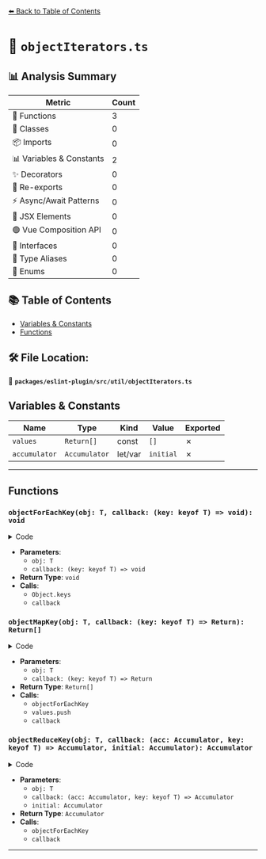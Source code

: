 [⬅️ Back to Table of Contents](../../../../index.md)

# 📄 `objectIterators.ts`

## 📊 Analysis Summary

| Metric | Count |
|--------|-------|
| 🔧 Functions | 3 |
| 🧱 Classes | 0 |
| 📦 Imports | 0 |
| 📊 Variables & Constants | 2 |
| ✨ Decorators | 0 |
| 🔄 Re-exports | 0 |
| ⚡ Async/Await Patterns | 0 |
| 💠 JSX Elements | 0 |
| 🟢 Vue Composition API | 0 |
| 📐 Interfaces | 0 |
| 📑 Type Aliases | 0 |
| 🎯 Enums | 0 |

## 📚 Table of Contents

- [Variables & Constants](#variables-constants)
- [Functions](#functions)

## 🛠️ File Location:
📂 **`packages/eslint-plugin/src/util/objectIterators.ts`**

## Variables & Constants

| Name | Type | Kind | Value | Exported |
|------|------|------|-------|----------|
| `values` | `Return[]` | const | `[]` | ✗ |
| `accumulator` | `Accumulator` | let/var | `initial` | ✗ |


---

## Functions

### `objectForEachKey(obj: T, callback: (key: keyof T) => void): void`

<details><summary>Code</summary>

```ts
export function objectForEachKey<T extends Record<string, unknown>>(
  obj: T,
  callback: (key: keyof T) => void,
): void {
  const keys = Object.keys(obj);
  for (const key of keys) {
    callback(key);
  }
}
```
</details>

- **Parameters**:
  - `obj: T`
  - `callback: (key: keyof T) => void`
- **Return Type**: `void`
- **Calls**:
  - `Object.keys`
  - `callback`
### `objectMapKey(obj: T, callback: (key: keyof T) => Return): Return[]`

<details><summary>Code</summary>

```ts
export function objectMapKey<T extends Record<string, unknown>, Return>(
  obj: T,
  callback: (key: keyof T) => Return,
): Return[] {
  const values: Return[] = [];
  objectForEachKey(obj, key => {
    values.push(callback(key));
  });
  return values;
}
```
</details>

- **Parameters**:
  - `obj: T`
  - `callback: (key: keyof T) => Return`
- **Return Type**: `Return[]`
- **Calls**:
  - `objectForEachKey`
  - `values.push`
  - `callback`
### `objectReduceKey(obj: T, callback: (acc: Accumulator, key: keyof T) => Accumulator, initial: Accumulator): Accumulator`

<details><summary>Code</summary>

```ts
export function objectReduceKey<T extends Record<string, unknown>, Accumulator>(
  obj: T,
  callback: (acc: Accumulator, key: keyof T) => Accumulator,
  initial: Accumulator,
): Accumulator {
  let accumulator = initial;
  objectForEachKey(obj, key => {
    accumulator = callback(accumulator, key);
  });
  return accumulator;
}
```
</details>

- **Parameters**:
  - `obj: T`
  - `callback: (acc: Accumulator, key: keyof T) => Accumulator`
  - `initial: Accumulator`
- **Return Type**: `Accumulator`
- **Calls**:
  - `objectForEachKey`
  - `callback`

---